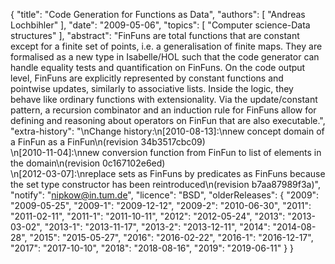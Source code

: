 {
    "title": "Code Generation for Functions as Data",
    "authors": [
        "Andreas Lochbihler"
    ],
    "date": "2009-05-06",
    "topics": [
        "Computer science-Data structures"
    ],
    "abstract": "FinFuns are total functions that are constant except for a finite set of points, i.e. a generalisation of finite maps. They are formalised as a new type in Isabelle/HOL such that the code generator can handle equality tests and quantification on FinFuns. On the code output level, FinFuns are explicitly represented by constant functions and pointwise updates, similarly to associative lists. Inside the logic, they behave like ordinary functions with extensionality. Via the update/constant pattern, a recursion combinator and an induction rule for FinFuns allow for defining and reasoning about operators on FinFun that are also executable.",
    "extra-history": "\nChange history:\n[2010-08-13]:\nnew concept domain of a FinFun as a FinFun\n(revision 34b3517cbc09)<br>\n[2010-11-04]:\nnew conversion function from FinFun to list of elements in the domain\n(revision 0c167102e6ed)<br>\n[2012-03-07]:\nreplace sets as FinFuns by predicates as FinFuns because the set type constructor has been reintroduced\n(revision b7aa87989f3a)",
    "notify": "nipkow@in.tum.de",
    "licence": "BSD",
    "olderReleases": {
        "2009": "2009-05-25",
        "2009-1": "2009-12-12",
        "2009-2": "2010-06-30",
        "2011": "2011-02-11",
        "2011-1": "2011-10-11",
        "2012": "2012-05-24",
        "2013": "2013-03-02",
        "2013-1": "2013-11-17",
        "2013-2": "2013-12-11",
        "2014": "2014-08-28",
        "2015": "2015-05-27",
        "2016": "2016-02-22",
        "2016-1": "2016-12-17",
        "2017": "2017-10-10",
        "2018": "2018-08-16",
        "2019": "2019-06-11"
    }
}